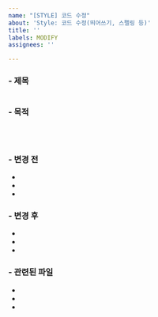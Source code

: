 ```yaml
---
name: "[STYLE] 코드 수정"
about: 'Style: 코드 수정(띄어쓰기, 스펠링 등)'
title: ''
labels: MODIFY
assignees: ''

---
```


### - 제목
<pre></pre>

### - 목적
<pre>


</pre>

### - 변경 전
- 
- 
- 

### - 변경 후
- 
- 
- 

### - 관련된 파일
- 
- 
-
